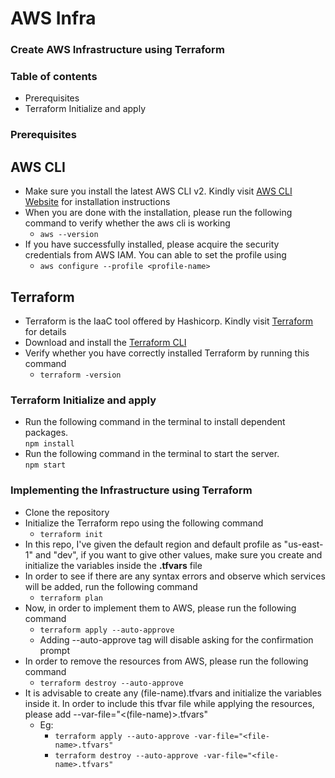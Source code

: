 # AWS Infra

### Create AWS Infrastructure using Terraform

### Table of contents

- Prerequisites
- Terraform Initialize and apply

### Prerequisites

## AWS CLI

- Make sure you install the latest AWS CLI v2. Kindly visit [AWS CLI Website](https://aws.amazon.com/cli/) for installation instructions
- When you are done with the installation, please run the following command to verify whether the aws cli is working
  - `aws --version`
- If you have successfully installed, please acquire the security credentials from AWS IAM. You can able to set the profile using
  - `aws configure --profile <profile-name>`

## Terraform

- Terraform is the IaaC tool offered by Hashicorp. Kindly visit [Terraform](https://www.terraform.io/) for details
- Download and install the [Terraform CLI](https://developer.hashicorp.com/terraform/downloads?product_intent=terraform)
- Verify whether you have correctly installed Terraform by running this command
  - `terraform -version`

### Terraform Initialize and apply

- Run the following command in the terminal to install dependent packages.\
  `npm install`
- Run the following command in the terminal to start the server.\
  `npm start`

### Implementing the Infrastructure using Terraform

- Clone the repository
- Initialize the Terraform repo using the following command
  - `terraform init`
- In this repo, I've given the default region and default profile as "us-east-1" and "dev", if you want to give other values, make sure you create and initialize the variables inside the **.tfvars** file
- In order to see if there are any syntax errors and observe which services will be added, run the following command
  - `terraform plan`
- Now, in order to implement them to AWS, please run the following command
  - `terraform apply --auto-approve`
  - Adding --auto-approve tag will disable asking for the confirmation prompt
- In order to remove the resources from AWS, please run the following command
  - `terraform destroy --auto-approve`
- It is advisable to create any (file-name).tfvars and initialize the variables inside it. In order to include this tfvar file while applying the resources, please add --var-file="<(file-name)>.tfvars"
  - Eg:
    - `terraform apply --auto-approve -var-file="<file-name>.tfvars"`
    - `terraform destroy --auto-approve -var-file="<file-name>.tfvars"`
